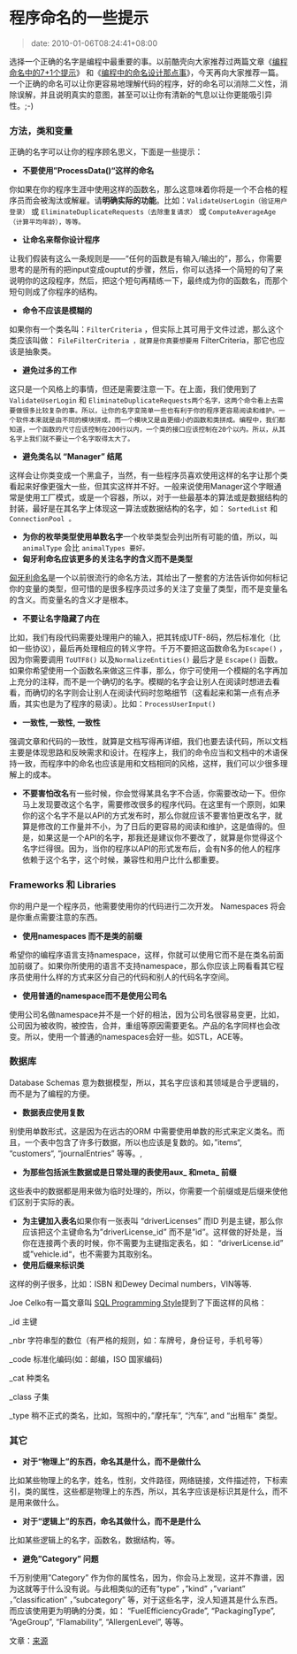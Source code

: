 # 程序命名的一些提示
>date: 2010-01-06T08:24:41+08:00


选择一个正确的名字是编程中最重要的事。以前酷壳向大家推荐过两篇文章《[编程命名中的7+1个提示](/2009/%E7%BC%96%E7%A8%8B%E5%91%BD%E5%90%8D%E4%B8%AD%E7%9A%847%2B1%E4%B8%AA%E6%8F%90%E7%A4%BA.md)》 和《[编程中的命名设计那点事](/2009/%E7%BC%96%E7%A8%8B%E4%B8%AD%E7%9A%84%E5%91%BD%E5%90%8D%E8%AE%BE%E8%AE%A1%E9%82%A3%E7%82%B9%E4%BA%8B.md "编程中的命名设计那点事")》，今天再向大家推荐一篇。一个正确的命名可以让你更容易地理解代码的程序，好的命名可以消除二义性，消除误解，并且说明真实的意图，甚至可以让你有清新的气息以让你更能吸引异性。;-)


### 方法，类和变量


正确的名字可以让你的程序顾名思义，下面是一些提示：
* **不要使用”ProcessData()“这样的命名**  

你如果在你的程序生涯中使用这样的函数名，那么这意味着你将是一个不合格的程序员而会被淘汰或解雇。请**明确实际的功能**。比如：`ValidateUserLogin（验证用户登录）` 或 `EliminateDuplicateRequests（去除重复请求）` 或 `ComputeAverageAge（计算平均年龄），等等。`
* **让命名来帮你设计程序**  

让我们假装有这么一条规则是——“任何的函数是有输入/输出的”，那么，你需要思考的是所有的把input变成ouptut的步骤，然后，你可以选择一个简短的句了来说明你的这段程序，然后，把这个短句再精练一下，最终成为你的函数名，而那个短句则成了你程序的结构。



* **命令不应该是模糊的**  

如果你有一个类名叫：`FilterCriteria` ，但实际上其可用于文件过滤，那么这个类应该叫做： `FileFilterCriteria ，就算是你真要想要用` FilterCriteria，那它也应该是抽象类。
* **避免过多的工作**  

这只是一个风格上的事情，但还是需要注意一下。在上面，我们使用到了 `ValidateUserLogin` 和 `EliminateDuplicateRequests两个名字，这两个命令看上去需要做很多比较复杂的事。所以，让你的名字变简单一些也有利于你的程序更容易阅读和维护。一个软件本来就是由不同的模块拼成，而一个模块又是由更细小的函数和类拼成。编程中，我们都知道，一个函数的尺寸应该控制在200行以内，一个类的接口应该控制在20个以内。所以，从其名字上我们就不要让一个名字取得太大了。`
* **避免类名以 “Manager” 结尾**  

这样会让你类变成一个黑盒子，当然，有一些程序员喜欢使用这样的名字让那个类看起来好像更强大一些，但其实这样并不好。一般来说使用Manager这个字眼通常是使用工厂模式，或是一个容器，所以，对于一些最基本的算法或是数据结构的封装，最好是在其名字上体现这一算法或数据结构的名字，如： `SortedList` 和`ConnectionPool 。`
* **为你的枚举类型使用单数名字**一个枚举类型会列出所有可能的值，所以，叫`animalType` 会比 `animalTypes 要好。`
* **匈牙利命名应该更多的关注名字的含义而不是类型**  

[匈牙利命名](https://en.wikipedia.org/wiki/Hungarian_notation)是一个以前很流行的命名方法，其给出了一整套的方法告诉你如何标记你的变量的类型，但可惜的是很多程序员过多的关注了变量了类型，而不是变量名的含义。而变量名的含义才是根本。
* **不要让名字隐藏了内在**  

比如，我们有段代码需要处理用户的输入，把其转成UTF-8码，然后标准化（比如一些协议），最后再处理相应的转义字符。千万不要把这函数命名为`Escape()` ，因为你需要调用 `ToUTF8()` 以及`NormalizeEntities()` 最后才是 `Escape()` 函数。如果你希望使用一个函数名来做这三件事，那么，你宁可使用一个模糊的名字再加上充分的注释，而不是一个确切的名字。模糊的名字会让别人在阅读时想进去看看，而确切的名字则会让别人在阅读代码时忽略细节（这看起来和第一点有点矛盾，其实也是为了程序的易读）。比如：`ProcessUserInput()`
* **一致性, **一致性**, **一致性****  

强调文章和代码的一致性，就算是文档写得再详细，我们也要去读代码，所以文档主要是体现思路和反映需求和设计。在程序上，我们的命令应当和文档中的术语保持一致，而程序中的命名也应该是用和文档相同的风格，这样，我们可以少很多理解上的成本。
* **不要害怕改名**有一些时候，你会觉得某具名字不合适，你需要改动一下。但你马上发现要改这个名字，需要修改很多的程序代码。在这里有一个原则，如果你的这个名字不是以API的方式发布时，那么你就应该不要害怕更改名字，就算是修改的工作量并不小，为了日后的更容易的阅读和维护，这是值得的。但是，如果这是一个API的名字，那我还是建议你不要改了，就算是你觉得这个名字烂得很。因为，当你的程序以API的形式发布后，会有N多的他人的程序依赖于这个名字，这个时候，兼容性和用户比什么都重要。


### Frameworks 和 Libraries


你的用户是一个程序员，他需要使用你的代码进行二次开发。 Namespaces 将会是你重点需要注意的东西。

* **使用namespaces 而不是类的前缀**  

希望你的编程序语言支持namespace，这样，你就可以使用它而不是在类名前面加前缀了。如果你所使用的语言不支持namespace，那么你应该上网看看其它程序员使用什么样的方式来区分自己的代码和别人的代码名字空间。
* **使用普通的namespace而不是使用公司名**  

使用公司名做namespace并不是一个好的相法，因为公司名很容易变更，比如，公司因为被收购，被控告，合并，重组等原因需要更名。产品的名字同样也会改变。所以，使用一个普通的namespaces会好一些。如STL，ACE等。



### 数据库


Database Schemas 意为数据模型，所以，其名字应该和其领域是合乎逻辑的，而不是为了编程的方便。
* **数据表应使用复数**  

别使用单数形式，这是因为在远古的ORM 中需要使用单数的形式来定义类名。而且，一个表中包含了许多行数据，所以也应该是复数的。如，”items“, “customers“, “journalEntries” 等等。,
* **为那些包括派生数据或是日常处理的表使用aux\_ 和meta\_ 前缀**  

这些表中的数据都是用来做为临时处理的，所以，你需要一个前缀或是后缀来使他们区别于实际的表。
* **为主键加入表名**如果你有一张表叫 “driverLicenses” 而ID 列是主键，那么你应该把这个主键命名为”driverLicense\_id” 而不是”id”。这样做的好处是，当你在连接两个表的时候，你不需要为主键指定表名，如： “driverLicense.id” 或”vehicle.id“，也不需要为其取别名。
* **使用后缀来标识类**  

这样的例子很多，比如：ISBN 和Dewey Decimal numbers，VIN等等.  

Joe Celko有一篇文章叫 [SQL Programming Style](https://www.amazon.com/gp/product/0120887975?ie=UTF8&tag=synesmedia-20&linkCode=as2&camp=1789&creative=390957&creativeASIN=0120887975)提到了下面这样的风格：  

\_id 主键  

\_nbr 字符串型的数位（有严格的规则，如：车牌号，身份证号，手机号等）  

\_code 标准化编码(如：邮编，ISO 国家编码)  

\_cat 种类名  

\_class 子集  

\_type 稍不正式的类名，比如，驾照中的，”摩托车”, “汽车”, and “出租车” 类型。


### 其它



* **对于“物理上”的东西，命名其是什么，而不是做什么**  

比如某些物理上的名字，姓名，性别，文件路径，网络链接，文件描述符，下标索引，类的属性，这些都是物理上的东西，所以，其名字应该是标识其是什么，而不是用来做什么。
* **对于“逻辑上”的东西，命名其做什么，而不是是什么**  

比如某些逻辑上的名字，函数名，数据结构，等。
* **避免”Category” 问题**  

千万别使用”Category” 作为你的属性名，因为，你会马上发现，这并不靠谱，因为这就等于什么没有说。与此相类似的还有”type” ，”kind” ，”variant” ，”classification” ，”subcategory” 等，对于这些名字，没人知道其是什么东西。而应该使用更为明确的分类，如： “FuelEfficiencyGrade”, “PackagingType”, “AgeGroup”, “Flamability”, “AllergenLevel”, 等等。


文章：[来源](https://sites.google.com/site/yacoset/Home/naming-tips)


